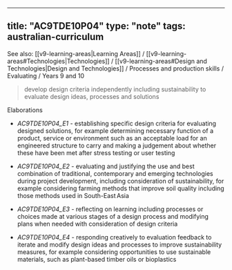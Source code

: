 
---
title: "AC9TDE10P04"
type: "note"
tags: australian-curriculum
---

See also: [[v9-learning-areas|Learning Areas]] / [[v9-learning-areas#Technologies|Technologies]] / [[v9-learning-areas#Design and Technologies|Design and Technologies]] / Processes and production skills / Evaluating / Years 9 and 10

> develop design criteria independently including sustainability to evaluate design ideas, processes and solutions

Elaborations


- _AC9TDE10P04_E1_ - establishing specific design criteria for evaluating designed solutions, for example determining necessary function of a product, service or environment such as an acceptable load for an engineered structure to carry and making a judgement about whether these have been met after stress testing or user testing

- _AC9TDE10P04_E2_ - evaluating and justifying the use and best combination of traditional, contemporary and emerging technologies during project development, including consideration of sustainability, for example considering farming methods that improve soil quality including those methods used in South-East Asia

- _AC9TDE10P04_E3_ - reflecting on learning including processes or choices made at various stages of a design process and modifying plans when needed with consideration of design criteria

- _AC9TDE10P04_E4_ - responding creatively to evaluation feedback to iterate and modify design ideas and processes to improve sustainability measures, for example considering opportunities to use sustainable materials, such as plant-based timber oils or bioplastics

[//begin]: # "Autogenerated link references for markdown compatibility"
[v9-learning-areas]: ..%2Fv9-learning-areas "Learning Areas"
[//end]: # "Autogenerated link references" 
